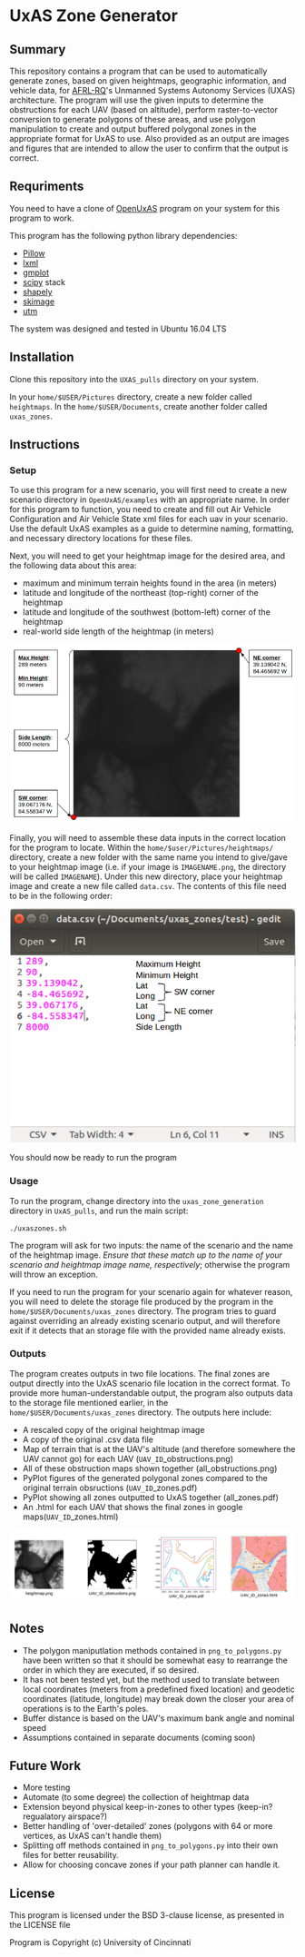 # UxAS Zone Generator

## Summary

This repository contains a program that can be used to automatically generate zones, based on given heightmaps, geographic information, and vehicle data, for [AFRL-RQ](http://www.wpafb.af.mil/afrl/rq/)'s Unmanned Systems Autonomy Services (UXAS) architecture. The program will use the given inputs to determine the obstructions for each UAV (based on altitude), perform raster-to-vector conversion to generate polygons of these areas, and use polygon manipulation to create and output buffered polygonal zones in the appropriate format for UxAS to use.  Also provided as an output are images and figures that are intended to allow the user to confirm that the output is correct.

## Requriments

You need to have a clone of [OpenUxAS](https://github.com/afrl-rq/OpenUxAS) program on your system for this program to work.

This program has the following python library dependencies:
  * [Pillow](http://pillow.readthedocs.io/en/3.0.x/index.html)
  * [lxml](http://lxml.de/)
  * [gmplot](https://github.com/eli-s-goldberg/gmplot)
  * [scipy](https://scipy.org/index.html) stack
  * [shapely](https://pypi.python.org/pypi/Shapely)
  * [skimage](http://scikit-image.org/)
  * [utm](https://pypi.python.org/pypi/utm)
  
The system was designed and tested in Ubuntu 16.04 LTS

## Installation

Clone this repository into the `UXAS_pulls` directory on your system.

In your `home/$USER/Pictures` directory, create a new folder called `heightmaps`. In the `home/$USER/Documents`, create another folder called `uxas_zones`.

## Instructions

### Setup

To use this program for a new scenario, you will first need to create a new scenario directory in `OpenUxAS/examples` with an appropriate name. In order for this program to function, you need to create and fill out Air Vehicle Configuration and Air Vehicle State xml files for each uav in your scenario. Use the default UxAS examples as a guide to determine naming, formatting, and necessary directory locations for these files.

Next, you will need to get your heightmap image for the desired area, and the following data about this area: 
  * maximum and minimum terrain heights found in the area (in meters)
  * latitude and longitude of the northeast (top-right) corner of the heightmap
  * latitude and longitude of the southwest (bottom-left) corner of the heightmap
  * real-world side length of the heightmap (in meters)
  
![alt text](/doc/image_data.png "Required Image Data")

Finally, you will need to assemble these data inputs in the correct location for the program to locate. Within the `home/$user/Pictures/heightmaps/` directory, create a new folder with the same name you intend to give/gave to your heightmap image (i.e. if your image is `IMAGENAME.png`, the directory will be called `IMAGENAME`). Under this new directory, place your heightmap image and create a new file called `data.csv`. The contents of this file need to be in the following order:

![alt text](/doc/data_csv.png ".csv File Format")

You should now be ready to run the program

### Usage

To run the program, change directory into the `uxas_zone_generation` directory in `UxAS_pulls`, and run the main script:

```
./uxaszones.sh
```

The program will ask for two inputs: the name of the scenario and the name of the heightmap image. *_Ensure that these match up to the name of your scenario and heightmap image name, respectively_*; otherwise the program will throw an exception.

If you need to run the program for your scenario again for whatever reason, you will need to delete the storage file produced by the program in the `home/$USER/Documents/uxas_zones` directory. The program tries to guard against overriding an already existing scenario output, and will therefore exit if it detects that an storage file with the provided name already exists. 

### Outputs

The program creates outputs in two file locations. The final zones are output directly into the UxAS scenario file location in the correct format. To provide more human-understandable output, the program also outputs data to the storage file mentioned earlier, in the `home/$USER/Documents/uxas_zones` directory. The outputs here include:

  * A rescaled copy of the original heightmap image
  * A copy of the original .csv data file
  * Map of terrain that is at the UAV's altitude (and therefore somewhere the UAV cannot go) for each UAV (`UAV_ID`_obstructions.png)
  * All of these obstruction maps shown together (all_obstructions.png)
  * PyPlot figures of the generated polygonal zones compared to the original terrain obsructions (`UAV_ID`_zones.pdf)
  * PyPlot showing all zones outputted to UxAS together (all_zones.pdf)
  * An .html for each UAV that shows the final zones in google maps(`UAV_ID`_zones.html)
  
![alt text](/doc/outputs.png "Program Outputs")
  
## Notes

  * The polygon maniputlation methods contained in `png_to_polygons.py` have been written so that it should be somewhat easy to rearrange the order in which they are executed, if so desired.
  * It has not been tested yet, but the method used to translate between local coordinates (meters from a predefined fixed location) and geodetic coordinates (latitude, longitude) may break down the closer your area of operations is to the Earth's poles.
  * Buffer distance is based on the UAV's maximum bank angle and nominal speed
  * Assumptions contained in separate documents (coming soon)

## Future Work

  * More testing
  * Automate (to some degree) the collection of heightmap data
  * Extension beyond physical keep-in-zones to other types (keep-in? regualatory airspace?)
  * Better handling of 'over-detailed' zones (polygons with 64 or more vertices, as UxAS can't handle them)
  * Splitting off methods contained in `png_to_polygons.py` into their own files for better reusability.
  * Allow for choosing concave zones if your path planner can handle it.

## License

This program is licensed under the BSD 3-clause license, as presented in the LICENSE file

Program is Copyright (c) University of Cincinnati
